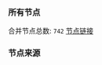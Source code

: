 ### 所有节点
合并节点总数: `742`
[节点链接](https://raw.githubusercontent.com/rzhy1/11/master/sub/sub_merge_base64.txt)

### 节点来源
